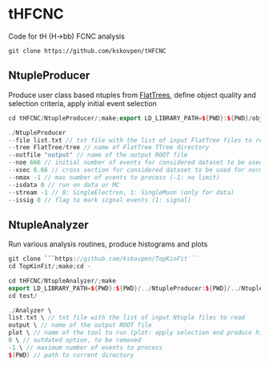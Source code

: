 # tHFCNC

Code for tH (H->bb) FCNC analysis

```
git clone https://github.com/kskovpen/tHFCNC
```

## NtupleProducer

Produce user class based ntuples from [FlatTrees](https://github.com/kskovpen/FlatTree), define object quality
and selection criteria, apply initial event selection

```c++
cd tHFCNC/NtupleProducer/;make;export LD_LIBRARY_PATH=${PWD}:${PWD}/obj:$LD_LIBRARY_PATH;cd test/

./NtupleProducer
--file list.txt // txt file with the list of input FlatTree files to read
--tree FlatTree/tree // name of FlatTree TTree directory
--outfile "output" // name of the output ROOT file
--noe 666 // initial number of events for considered dataset to be used for normalization
--xsec 6.66 // cross section for considered dataset to be used for normalization
--nmax -1 // max number of events to process (-1: no limit)
--isdata 0 // run on data or MC
--stream -1 // 0: SingleElectron, 1: SingleMuon (only for data)
--issig 0 // flag to mark signal events (1: signal)
```

## NtupleAnalyzer

Run various analysis routines, produce histograms and plots

```c++
git clone ```https://github.com/kskovpen/TopKinFit```
cd TopKinFit/;make;cd -

cd tHFCNC/NtupleAnalyzer/;make
export LD_LIBRARY_PATH=${PWD}:${PWD}/../NtupleProducer:${PWD}/../NtupleProducer/obj:../../TopKinFit/:$LD_LIBRARY_PATH
cd test/

./Analyzer \
list.txt \ // txt file with the list of input Ntuple files to read 
output \ // name of the output ROOT file
plot \ // name of the tool to run (plot: apply selection and produce histograms)
0 \ // outdated option, to be removed
-1 \ // maximum number of events to process
$(PWD) // path to current directory
```
